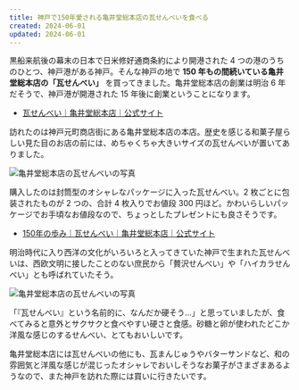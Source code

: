 ```yaml
---
title: 神戸で150年愛される亀井堂総本店の瓦せんべいを食べる
created: 2024-06-01
updated: 2024-06-01
---
```


黒船来航後の幕末の日本で日米修好通商条約により開港された 4 つの港のうちのひとつ、神戸港がある神戸。そんな神戸の地で **150 年もの間続いている亀井堂総本店の「瓦せんべい」** を買ってきました。亀井堂総本店の創業は明治 6 年だそうで、神戸港が開港された 15 年後に創業ということになります。

- [瓦せんべい｜亀井堂総本店｜公式サイト](https://www.kameido.co.jp/)

訪れたのは神戸元町商店街にある亀井堂総本店の本店。歴史を感じる和菓子屋らしい見た目のお店の前には、めちゃくちゃ大きいサイズの瓦せんべいが置いてありました。

![亀井堂総本店の瓦せんべいの写真](1ead8f2d-5508-4e46-3705-34dd87c71c00)

購入したのは封筒型のオシャレなパッケージに入った瓦せんべい。2 枚ごとに包装されたものが 2 つの、合計 4 枚入りでお値段 300 円ほど。かわいらしいパッケージでお手頃なお値段なので、ちょっとしたプレゼントにも良さそうです。

- [150年の歩み｜瓦せんべい｜亀井堂総本店｜公式サイト](https://www.kameido.co.jp/history.html)

明治時代に入り西洋の文化がいろいろと入ってきていた神戸で生まれた瓦せんべいは、西欧文明に接したことのない庶民から「贅沢せんべい」や「ハイカラせんべい」とも呼ばれていたそう。

![亀井堂総本店の瓦せんべいの写真](a9da0c45-f47c-42ca-b572-ba9c319cd100)

「『瓦せんべい』という名前的に、なんだか硬そう…」と思っていましたが、食べてみると意外とサクサクと食べやすい硬さと食感。砂糖と卵が使われたどこか洋風な感じのするせんべい、とてもおいしいです。

亀井堂総本店には瓦せんべいの他にも、瓦まんじゅうやバターサンドなど、和の雰囲気と洋風な感じが混じったオシャレでおいしそうなお菓子がさまざまあるようなので、また神戸を訪れた際には買いに行きたいです。
